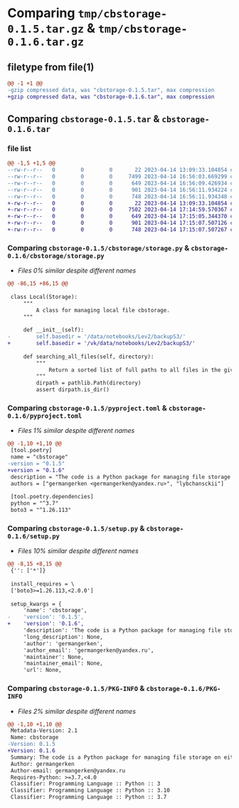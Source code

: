 # Comparing `tmp/cbstorage-0.1.5.tar.gz` & `tmp/cbstorage-0.1.6.tar.gz`

## filetype from file(1)

```diff
@@ -1 +1 @@
-gzip compressed data, was "cbstorage-0.1.5.tar", max compression
+gzip compressed data, was "cbstorage-0.1.6.tar", max compression
```

## Comparing `cbstorage-0.1.5.tar` & `cbstorage-0.1.6.tar`

### file list

```diff
@@ -1,5 +1,5 @@
--rw-r--r--   0        0        0       22 2023-04-14 13:09:33.104854 cbstorage-0.1.5/cbstorage/__init__.py
--rw-r--r--   0        0        0     7499 2023-04-14 16:56:03.669299 cbstorage-0.1.5/cbstorage/storage.py
--rw-r--r--   0        0        0      649 2023-04-14 16:56:09.426934 cbstorage-0.1.5/pyproject.toml
--rw-r--r--   0        0        0      901 2023-04-14 16:56:11.934224 cbstorage-0.1.5/setup.py
--rw-r--r--   0        0        0      748 2023-04-14 16:56:11.934348 cbstorage-0.1.5/PKG-INFO
+-rw-r--r--   0        0        0       22 2023-04-14 13:09:33.104854 cbstorage-0.1.6/cbstorage/__init__.py
+-rw-r--r--   0        0        0     7502 2023-04-14 17:14:59.570367 cbstorage-0.1.6/cbstorage/storage.py
+-rw-r--r--   0        0        0      649 2023-04-14 17:15:05.344370 cbstorage-0.1.6/pyproject.toml
+-rw-r--r--   0        0        0      901 2023-04-14 17:15:07.507126 cbstorage-0.1.6/setup.py
+-rw-r--r--   0        0        0      748 2023-04-14 17:15:07.507267 cbstorage-0.1.6/PKG-INFO
```

### Comparing `cbstorage-0.1.5/cbstorage/storage.py` & `cbstorage-0.1.6/cbstorage/storage.py`

 * *Files 0% similar despite different names*

```diff
@@ -86,15 +86,15 @@
 
 class Local(Storage):
     """
         A class for managing local file cbstorage.
     """
 
     def __init__(self):
-        self.basedir = '/data/notebooks/Lev2/backupS3/'
+        self.basedir = '/vk/data/notebooks/Lev2/backupS3/'
 
     def searching_all_files(self, directory):
         """
             Return a sorted list of full paths to all files in the given directory and its subdirectories.
         """
         dirpath = pathlib.Path(directory)
         assert dirpath.is_dir()
```

### Comparing `cbstorage-0.1.5/pyproject.toml` & `cbstorage-0.1.6/pyproject.toml`

 * *Files 1% similar despite different names*

```diff
@@ -1,10 +1,10 @@
 [tool.poetry]
 name = "cbstorage"
-version = "0.1.5"
+version = "0.1.6"
 description = "The code is a Python package for managing file storage on either AWS S3 or a local machine. It provides methods for listing, searching, and storing files. The package includes two classes, Aws and Local, which implement the same set of methods for accessing and manipulating files in S3 and a local directory."
 authors = ["germangerken <germangerken@yandex.ru>", "lybchansckii"]
 
 [tool.poetry.dependencies]
 python = "^3.7"
 boto3 = "^1.26.113"
```

### Comparing `cbstorage-0.1.5/setup.py` & `cbstorage-0.1.6/setup.py`

 * *Files 10% similar despite different names*

```diff
@@ -8,15 +8,15 @@
 {'': ['*']}
 
 install_requires = \
 ['boto3>=1.26.113,<2.0.0']
 
 setup_kwargs = {
     'name': 'cbstorage',
-    'version': '0.1.5',
+    'version': '0.1.6',
     'description': 'The code is a Python package for managing file storage on either AWS S3 or a local machine. It provides methods for listing, searching, and storing files. The package includes two classes, Aws and Local, which implement the same set of methods for accessing and manipulating files in S3 and a local directory.',
     'long_description': None,
     'author': 'germangerken',
     'author_email': 'germangerken@yandex.ru',
     'maintainer': None,
     'maintainer_email': None,
     'url': None,
```

### Comparing `cbstorage-0.1.5/PKG-INFO` & `cbstorage-0.1.6/PKG-INFO`

 * *Files 2% similar despite different names*

```diff
@@ -1,10 +1,10 @@
 Metadata-Version: 2.1
 Name: cbstorage
-Version: 0.1.5
+Version: 0.1.6
 Summary: The code is a Python package for managing file storage on either AWS S3 or a local machine. It provides methods for listing, searching, and storing files. The package includes two classes, Aws and Local, which implement the same set of methods for accessing and manipulating files in S3 and a local directory.
 Author: germangerken
 Author-email: germangerken@yandex.ru
 Requires-Python: >=3.7,<4.0
 Classifier: Programming Language :: Python :: 3
 Classifier: Programming Language :: Python :: 3.10
 Classifier: Programming Language :: Python :: 3.7
```

